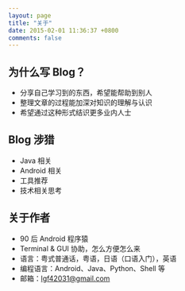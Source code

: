 ```yaml
---
layout: page
title: "关于"
date: 2015-02-01 11:36:37 +0800
comments: false
---
```


## 为什么写 Blog？
* 分享自己学习到的东西，希望能帮助到别人
* 整理文章的过程能加深对知识的理解与认识
* 希望通过这种形式结识更多业内人士

## Blog 涉猎
* Java 相关
* Android 相关
* 工具推荐
* 技术相关思考

## 关于作者
* 90 后 Android 程序猿
* Terminal & GUI 协助，怎么方便怎么来
* 语言：粤式普通话，粤语，日语（口语入门），英语
* 编程语言：Android、Java、Python、Shell 等
* 邮箱：lgf42031@gmail.com